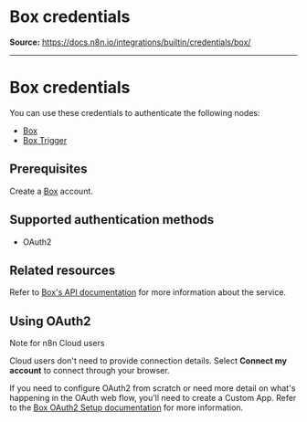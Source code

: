 # Box credentials

**Source:** https://docs.n8n.io/integrations/builtin/credentials/box/

---

# Box credentials

You can use these credentials to authenticate the following nodes:

- [Box](../../app-nodes/n8n-nodes-base.box/)
- [Box Trigger](../../trigger-nodes/n8n-nodes-base.boxtrigger/)

## Prerequisites

Create a [Box](https://www.box.com/) account.

## Supported authentication methods

- OAuth2

## Related resources

Refer to [Box's API documentation](https://developer.box.com/reference/) for more information about the service.

## Using OAuth2

Note for n8n Cloud users

Cloud users don't need to provide connection details. Select **Connect my account** to connect through your browser.

If you need to configure OAuth2 from scratch or need more detail on what's happening in the OAuth web flow, you'll need to create a Custom App. Refer to the [Box OAuth2 Setup documentation](https://developer.box.com/guides/authentication/oauth2/oauth2-setup/) for more information.
